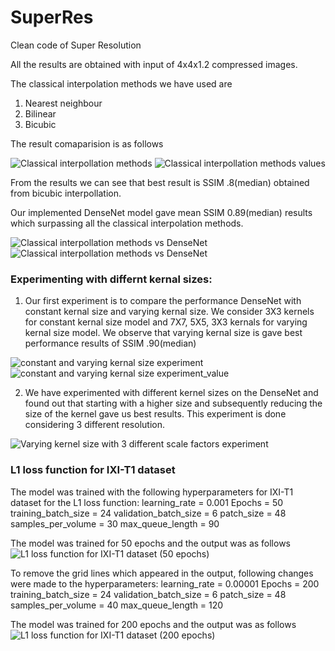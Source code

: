 # SuperRes
Clean code of Super Resolution

All the results are obtained with input of 4x4x1.2 compressed images. 


The classical interpolation methods we have used are
1. Nearest neighbour
2. Bilinear
3. Bicubic

The result comaparision is as follows

![Classical interpollation methods](https://github.com/v3nkyc0d3z/SuperRes/blob/master/Images/Legacy%20.png)
![Classical interpollation methods values](https://github.com/v3nkyc0d3z/SuperRes/blob/master/Images/Stats/legacy.PNG)


From the results we can see that best result is SSIM .8(median) obtained from bicubic interpollation.

Our implemented DenseNet model gave mean SSIM 0.89(median) results which surpassing all the classical interpolation methods.

![Classical interpollation methods vs DenseNet](https://github.com/v3nkyc0d3z/SuperRes/blob/master/Images/Example%20results/Example%204.png)
![Classical interpollation methods vs DenseNet](https://github.com/v3nkyc0d3z/SuperRes/blob/master/Images/Example%20results/Example3.png)



### Experimenting with differnt kernal sizes:

1. Our first experiment is to compare the performance DenseNet with constant kernal size and varying kernal size.
We consider 3X3 kernels for constant kernal size model and 7X7, 5X5, 3X3 kernals for varying kernal size model. 
We observe that varying kernal size is gave best performance results of SSIM .90(median)

![constant and varying kernal size experiment](https://github.com/v3nkyc0d3z/SuperRes/blob/master/Images/cnn.png)
![constant and varying kernal size experiment_value](https://github.com/v3nkyc0d3z/SuperRes/blob/master/Images/Stats/CNN.PNG)


2. We have experimented with different kernel sizes on the DenseNet and found out that 
starting with a higher size and subsequently reducing the size of the kernel gave us best results.
This experiment is done considering 3 different resolution.

![Varying kernel size with  3 different scale factors experiment](https://github.com/v3nkyc0d3z/SuperRes/blob/master/Images/scale_factors.png)
 
 ### L1 loss function for IXI-T1 dataset
 The model was trained with the following hyperparameters for IXI-T1 dataset for the L1 loss function:
 learning_rate = 0.001
 Epochs = 50
 training_batch_size = 24
 validation_batch_size = 6
 patch_size = 48
 samples_per_volume = 30
 max_queue_length = 90
 
 The model was trained for 50 epochs and the output was as follows
![L1 loss function for IXI-T1 dataset (50 epochs)](https://github.com/v3nkyc0d3z/SuperRes/blob/master/Images/Example%20results/T1_L1_50epochs.png)

 To remove the grid lines which appeared in the output, following changes were made to the hyperparameters:
 learning_rate = 0.00001
 Epochs = 200
 training_batch_size = 24
 validation_batch_size = 6
 patch_size = 48
 samples_per_volume = 40
 max_queue_length = 120
 
  The model was trained for 200 epochs and the output was as follows
  ![L1 loss function for IXI-T1 dataset (200 epochs)](https://github.com/v3nkyc0d3z/SuperRes/blob/master/Images/Example%20results/T1_L1_200epochs.png)
